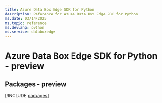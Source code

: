```yaml
---
title: Azure Data Box Edge SDK for Python
description: Reference for Azure Data Box Edge SDK for Python
ms.date: 03/14/2025
ms.topic: reference
ms.devlang: python
ms.service: databoxedge
---
```

# Azure Data Box Edge SDK for Python - preview
## Packages - preview
[!INCLUDE [packages](data-box-edge-index.md)]